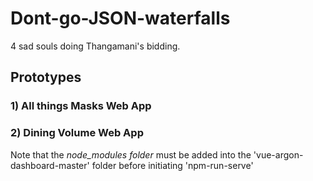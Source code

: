 # Dont-go-JSON-waterfalls
4 sad souls doing Thangamani's bidding.
## Prototypes
### 1) All things Masks Web App

### 2) Dining Volume Web App
Note that the *node_modules folder* must be added into the 'vue-argon-dashboard-master' folder before initiating 'npm-run-serve'
